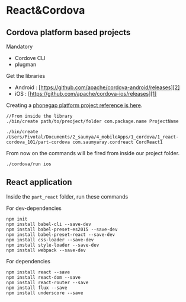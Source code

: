 React&Cordova
================
## Cordova platform based projects

Mandatory
 - Cordove CLI
 - plugman

Get the libraries
  - Android : [https://github.com/apache/cordova-android/releases][2]
  - iOS : [https://github.com/apache/cordova-ios/releases][1]

Creating a [phonegap platform project reference is here][3].

```
//From inside the library
./bin/create path/to/preoject/folder com.package.name ProjectName

./bin/create /Users/Pivotal/Documents/2_saumya/4_mobileApps/1_cordova/1_react-cordova_101/part-cordova com.saumyaray.cordreact CordReact1
```

From now on the commands will be fired from inside our project folder.

```
./cordova/run ios
```

## React application

Inside the `part_react` folder, run these commands
 
 For dev-dependencies
```
npm init
npm install babel-cli --save-dev
npm install babel-preset-es2015 --save-dev
npm install babel-preset-react --save-dev
npm install css-loader --save-dev
npm install style-loader --save-dev
npm install webpack --save-dev
```
 For dependencies
```
npm install react --save
npm install react-dom --save
npm install react-router --save
npm install flux --save
npm install underscore --save
```







[1]: https://github.com/apache/cordova-ios/releases
[2]: https://github.com/apache/cordova-android/releases
[3]: https://gist.github.com/saumya/9638603